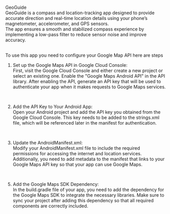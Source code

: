 GeoGuide
<br>
GeoGuide is a compass and location-tracking app designed to provide accurate direction and real-time location details using your phone’s magnetometer, accelerometer, and GPS sensors. <br>
The app ensures a smooth and stabilized compass experience by implementing a low-pass filter to reduce sensor noise and improve accuracy.<br><br>

To use this app you need to configure your Google Map API here are steps 
<br>
<div>
  
1. Set up the Google Maps API in Google Cloud Console:<br>
First, visit the Google Cloud Console and either create a new project or select an existing one. Enable the "Google Maps Android API" in the API library. After enabling the API, generate an API key that will be used to authenticate your app when it makes requests to Google Maps services.
<br>
  
2. Add the API Key to Your Android App:<br>
Open your Android project and add the API key you obtained from the Google Cloud Console. This key needs to be added to the strings.xml file, which will be referenced later in the manifest for authentication.
<br>

3. Update the AndroidManifest.xml:<br>
Modify your AndroidManifest.xml file to include the required permissions for accessing the internet and location services. Additionally, you need to add metadata to the manifest that links to your Google Maps API key so that your app can use Google Maps.
<br>

5. Add the Google Maps SDK Dependency:<br>
In the build.gradle file of your app, you need to add the dependency for the Google Maps SDK to integrate the necessary libraries. Make sure to sync your project after adding this dependency so that all required components are correctly included.
<br>

</div>
